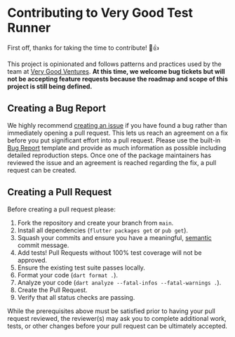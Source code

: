# Contributing to Very Good Test Runner

First off, thanks for taking the time to contribute! 🎉👍

This project is opinionated and follows patterns and practices used by the team at [Very Good Ventures][very_good_ventures_link]. **At this time, we welcome bug tickets but will not be accepting feature requests because the roadmap and scope of this project is still being defined.**

## Creating a Bug Report

We highly recommend [creating an issue][bug_report_link] if you have found a bug rather than immediately opening a pull request. This lets us reach an agreement on a fix before you put significant effort into a pull request. Please use the built-in [Bug Report][bug_report_link] template and provide as much information as possible including detailed reproduction steps. Once one of the package maintainers has reviewed the issue and an agreement is reached regarding the fix, a pull request can be created.

## Creating a Pull Request

Before creating a pull request please:

1. Fork the repository and create your branch from `main`.
1. Install all dependencies (`flutter packages get` or `pub get`).
1. Squash your commits and ensure you have a meaningful, [semantic][conventional_commits_link] commit message.
1. Add tests! Pull Requests without 100% test coverage will not be approved.
1. Ensure the existing test suite passes locally.
1. Format your code (`dart format .`).
1. Analyze your code (`dart analyze --fatal-infos --fatal-warnings .`).
1. Create the Pull Request.
1. Verify that all status checks are passing.

While the prerequisites above must be satisfied prior to having your
pull request reviewed, the reviewer(s) may ask you to complete additional
work, tests, or other changes before your pull request can be ultimately
accepted.

[conventional_commits_link]: https://www.conventionalcommits.org/en/v1.0.0
[bug_report_link]: https://github.com/VeryGoodOpenSource/very_good_test_runner/issues/new?assignees=&labels=bug&template=bug_report.md&title=fix%3A+
[very_good_ventures_link]: https://verygood.ventures
